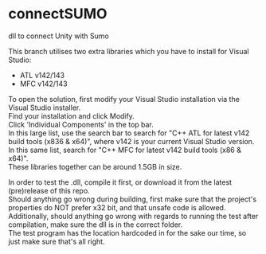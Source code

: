 # connectSUMO
dll to connect Unity with Sumo

This branch utilises two extra libraries which you have to install for Visual Studio:  
- ATL v142/143  
- MFC v142/143  

To open the solution, first modify your Visual Studio installation via the Visual Studio installer.  
Find your installation and click Modify.  
Click 'Individual Components' in the top bar.  
In this large list, use the search bar to search for "C++ ATL for latest v142 build tools (x836 & x64)", where v142 is your current Visual Studio version.  
In this same list, search for "C++ MFC for latest v142 build tools (x86 & x64)".   
These libraries together can be around 1.5GB in size.  


In order to test the .dll, compile it first, or download it from the latest (pre)release of this repo.   
Should anything go wrong during building, first make sure that the project's properties do NOT prefer x32 bit, and that unsafe code is allowed.  
Additionally, should anything go wrong with regards to running the test after compilation, make sure the dll is in the correct folder.  
The test program has the location hardcoded in for the sake our time, so just make sure that's all right.  
